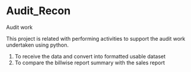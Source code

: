 # Audit_Recon
Audit work

This project is related with performing activities to support the audit work undertaken using python. 
1. To receive the data and convert into formatted usable dataset
2. To compare the billwise report summary with the sales report 
